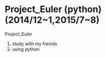 # Project_Euler (python) (2014/12~1,2015/7~8) 

Project_Euler


1. study with my freinds
2. using python 
